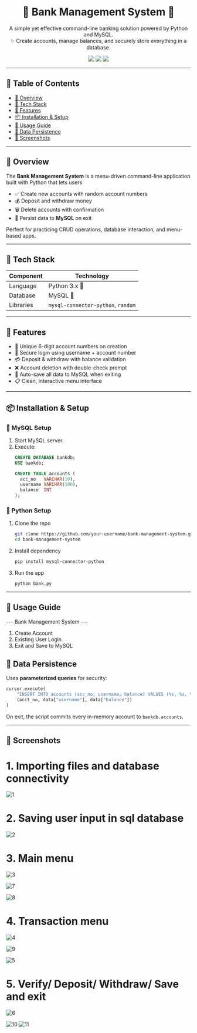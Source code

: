 <h1 align="center">🏦 Bank Management System 🧮</h1>

<p align="center">
  A simple yet effective command-line banking solution powered by Python and MySQL.<br>
  ✨ Create accounts, manage balances, and securely store everything in a database.
</p>

<p align="center">
  <img src="https://img.shields.io/badge/Language-Python-blue?style=for-the-badge&logo=python">
  <img src="https://img.shields.io/badge/Database-MySQL-blue?style=for-the-badge&logo=mysql">
  <img src="https://img.shields.io/badge/Status-Completed-brightgreen?style=for-the-badge&logo=checkmarx">
</p>

---

## 📖 Table of Contents
- [📌 Overview](#-overview)
- [🧰 Tech Stack](#-tech-stack)
- [🚀 Features](#-features)
- [📦 Installation & Setup](#-installation--setup)
- [🧪 Usage Guide](#-usage-guide)
- [💾 Data Persistence](#-data-persistence)
- [📸 Screenshots](#-screenshots)
---

## 📌 Overview
The **Bank Management System** is a menu-driven command-line application built with Python that lets users  
- ✅ Create new accounts with random account numbers  
- 💰 Deposit and withdraw money  
- 🗑️ Delete accounts with confirmation  
- 💾 Persist data to **MySQL** on exit  

Perfect for practicing CRUD operations, database interaction, and menu-based apps.

---

## 🧰 Tech Stack

| Component | Technology |
|-----------|------------|
| Language  | Python 3.x 🐍 |
| Database  | MySQL 🐬 |
| Libraries | `mysql-connector-python`, `random` |

---

## 🚀 Features
- 🔐 Unique 6-digit account numbers on creation  
- 🧾 Secure login using username + account number  
- 💳 Deposit & withdraw with balance validation  
- ❌ Account deletion with double-check prompt  
- 🔄 Auto-save all data to MySQL when exiting  
- 📋 Clean, interactive menu interface  

---

## 📦 Installation & Setup

### 🔧 MySQL Setup
1. Start MySQL server.  
2. Execute:  
   ~~~sql
   CREATE DATABASE bankdb;
   USE bankdb;

   CREATE TABLE accounts (
     acc_no   VARCHAR(10),
     username VARCHAR(100),
     balance  INT
   );
   ~~~

### 🐍 Python Setup
1. Clone the repo  
   ~~~bash
   git clone https://github.com/your-username/bank-management-system.git
   cd bank-management-system
   ~~~
2. Install dependency  
   ~~~bash
   pip install mysql-connector-python
   ~~~
3. Run the app  
   ~~~bash
   python bank.py
   ~~~

---

## 🧪 Usage Guide
--- Bank Management System ---
1. Create Account
2. Existing User Login
3. Exit and Save to MySQL

## 💾 Data Persistence
Uses **parameterized queries** for security:
~~~python
cursor.execute(
    "INSERT INTO accounts (acc_no, username, balance) VALUES (%s, %s, %s)",
    (acct_no, data["username"], data["balance"])
)
~~~
On exit, the script commits every in-memory account to `bankdb.accounts`.

---

## 📸 Screenshots
# 1. Importing files and database connectivity
![1](https://github.com/user-attachments/assets/865f622b-0a8a-46f7-92a7-b3716036e864)

# 2. Saving user input in sql database
![2](https://github.com/user-attachments/assets/e82d3177-04c8-4b36-b828-c44784cf65e1)

# 3. Main menu
![3](https://github.com/user-attachments/assets/a355a058-a937-4955-8b1b-0541ac071ea7)

![7](https://github.com/user-attachments/assets/884eaa1f-1596-4975-91fa-cb2509c0e504)

![8](https://github.com/user-attachments/assets/8fde588b-ddcd-421a-9ce8-459e32ce5296)

# 4. Transaction menu 
![4](https://github.com/user-attachments/assets/e90fbde5-ced7-4054-8a6f-432b07de547c)

![9](https://github.com/user-attachments/assets/29c22574-02c6-45e0-9fc0-a097b4dfedbe)

![5](https://github.com/user-attachments/assets/88155ef2-abcb-4df3-b423-3f29eec9bcbb)

# 5. Verify/ Deposit/ Withdraw/ Save and exit
![6](https://github.com/user-attachments/assets/ed987927-47d2-435e-9690-ef9afb70aed3)






![10](https://github.com/user-attachments/assets/5f9ccb9d-ff93-4e10-9ae5-c19113bdac4e)
![11](https://github.com/user-attachments/assets/7a88cc94-eca3-4238-a77e-276c64d75da6)



